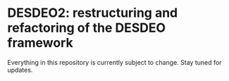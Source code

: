 # DESDEO2: restructuring and refactoring of the DESDEO framework
Everything in this repository is currently subject to change. Stay tuned for updates.
